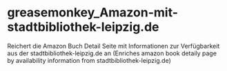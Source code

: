 # greasemonkey_Amazon-mit-stadtbibliothek-leipzig.de
Reichert die Amazon Buch Detail Seite mit Informationen zur Verfügbarkeit aus der stadtbibliothek-leipzig.de an (Enriches amazon book detaily page by availability information from stadtbibliothek-leipzig.de)
